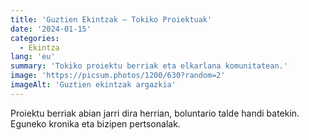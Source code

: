 ```yaml
---
title: 'Guztien Ekintzak — Tokiko Proiektuak'
date: '2024-01-15'
categories:
  - Ekintza
lang: 'eu'
summary: 'Tokiko proiektu berriak eta elkarlana komunitatean.'
image: 'https://picsum.photos/1200/630?random=2'
imageAlt: 'Guztien ekintzak argazkia'
---
```


Proiektu berriak abian jarri dira herrian, boluntario talde handi batekin. Eguneko kronika eta bizipen pertsonalak.
